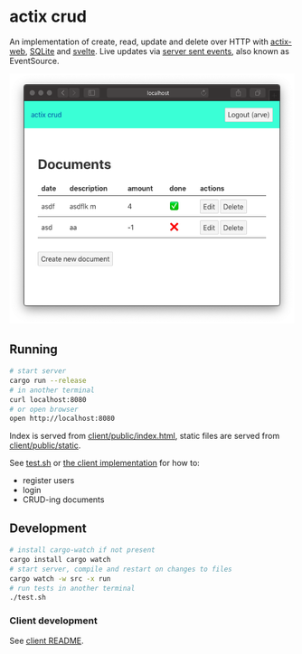 # actix crud
An implementation of create, read, update and delete over HTTP with [actix-web](https://actix.rs), [SQLite](https://www.sqlite.org) and [svelte](https://svelte.dev). Live updates via [server sent events](https://developer.mozilla.org/en-US/docs/Web/API/Server-sent_events), also known as EventSource.

![](actix_crud_web_client.png)

## Running
```sh
# start server
cargo run --release
# in another terminal
curl localhost:8080
# or open browser
open http://localhost:8080
```

Index is served from [client/public/index.html](./client/public/index.html),
static files are served from [client/public/static](./client/public/static).

See [test.sh](test.sh) or [the client implementation](./client) for how to:

- register users
- login
- CRUD-ing documents


## Development
```sh
# install cargo-watch if not present
cargo install cargo watch
# start server, compile and restart on changes to files
cargo watch -w src -x run
# run tests in another terminal
./test.sh
```

### Client development
See [client README](./client/README.md).
